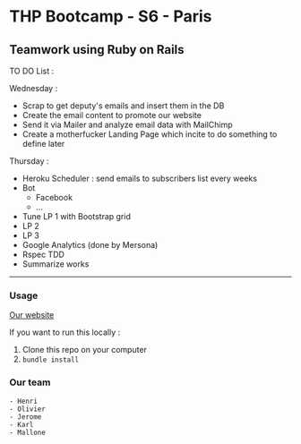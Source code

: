 THP Bootcamp - S6 - Paris
=========================

Teamwork using Ruby on Rails
----------------------------

TO DO List :

Wednesday :

* Scrap to get deputy's emails and insert them in the DB
* Create the email content to promote our website
* Send it via Mailer and analyze email data with MailChimp
* Create a motherfucker Landing Page which incite to do something to define later


Thursday :

* Heroku Scheduler : send emails to subscribers list every weeks
* Bot
    * Facebook
    * ...
* Tune LP 1 with Bootstrap grid
* LP 2
* LP 3
* Google Analytics (done by Mersona)
* Rspec TDD
* Summarize works

---------

### Usage

[Our website](https://full-rails-teamwork.herokuapp.com/)

If you want to run this locally :
1) Clone this repo on your computer
2) `bundle install`


### Our team

    - Henri
    - Olivier
    - Jerome
    - Karl
    - Mallone

